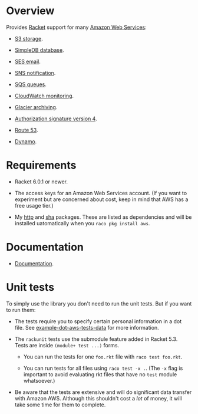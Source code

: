 Overview
========

Provides [Racket](http://www.racket-lang.org) support for many [Amazon
Web Services](http://aws.amazon.com/documentation/):

* [S3 storage](http://docs.amazonwebservices.com/AmazonS3/latest/dev/Welcome.html).

* [SimpleDB database](http://docs.amazonwebservices.com/AmazonSimpleDB/latest/DeveloperGuide/Welcome.html).

* [SES email](http://docs.amazonwebservices.com/ses/latest/DeveloperGuide/Welcome.html).

* [SNS notification](http://docs.amazonwebservices.com/sns/latest/api/Welcome.html?r=9480).

* [SQS queues](http://docs.amazonwebservices.com/AWSSimpleQueueService/latest/SQSDeveloperGuide/Welcome.html).

* [CloudWatch monitoring](http://docs.amazonwebservices.com/AmazonCloudWatch/latest/DeveloperGuide/Welcome.html).

* [Glacier archiving](http://docs.amazonwebservices.com/amazonglacier/latest/dev/introduction.html).

* [Authorization signature version 4](http://docs.amazonwebservices.com/general/latest/gr/signature-version-4.html).

* [Route 53](http://docs.amazonwebservices.com/Route53/latest/APIReference/Welcome.html).

* [Dynamo](http://docs.amazonwebservices.com/amazondynamodb/latest/developerguide/Introduction.html).


Requirements
============

* Racket 6.0.1 or newer.

* The access keys for an Amazon Web Services account. (If you want to
  experiment but are concerned about cost, keep in mind that AWS has a
  free usage tier.)

* My [http] and [sha] packages. These are listed as dependencies and
  will be installed uatomatically when you `raco pkg install aws`.

[http]: https://github.com/greghendershott/http
[sha]: https://github.com/greghendershott/sha


Documentation
=============

* [Documentation](http://pkg-build.racket-lang.org/doc/rackjure@rackjure/index.html).


Unit tests
==========

To simply use the library you don't need to run the unit tests. But if you
want to run them:

* The tests require you to specify certain personal information in a dot
  file. See
  [example-dot-aws-tests-data](https://github.com/greghendershott/aws/blob/master/tests/example-dot-aws-tests-data)
  for more information.

* The `rackunit` tests use the submodule feature added in Racket 5.3. Tests are
  inside `(module+ test ...)` forms.

  * You can run the tests for one `foo.rkt` file with `raco test foo.rkt`.

  * You can run tests for all files using `raco test -x .`.  (The `-x` flag is
    important to avoid evaluating rkt files that have no `test` module
    whatsoever.)

* Be aware that the tests are extensive and will do significant data
  transfer with Amazon AWS. Although this shouldn't cost a _lot_ of
  money, it will take some time for them to complete.

